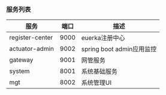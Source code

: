 ### 服务列表

服务|端口|描述
---|---|---
register-center|9000|euerka注册中心
actuator-admin|9002|spring boot admin应用监控
gateway|9001|网管服务
system|8001|系统基础服务
mgt|8002|系统管理UI
